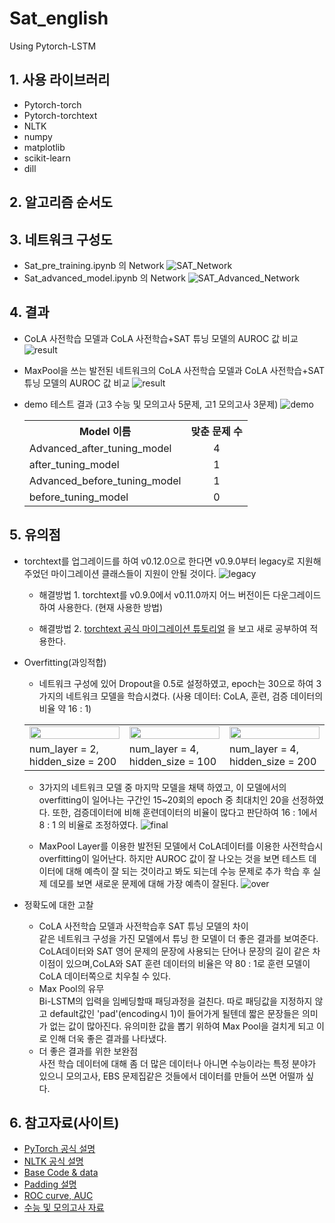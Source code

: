 # Sat_english
 Using Pytorch-LSTM

## 1. 사용 라이브러리
- Pytorch-torch
- Pytorch-torchtext
- NLTK
- numpy
- matplotlib
- scikit-learn
- dill

## 2. 알고리즘 순서도

## 3. 네트워크 구성도
- Sat_pre_training.ipynb 의 Network
![SAT_Network](https://user-images.githubusercontent.com/86700191/159911376-2a614c20-7cdb-4464-b76b-7a91f70eb7ae.png)
- Sat_advanced_model.ipynb 의 Network
![SAT_Advanced_Network](https://user-images.githubusercontent.com/86700191/159911382-615a2277-18a0-4f06-b8e7-1cfdf9878c5b.png)
## 4. 결과
- CoLA 사전학습 모델과 CoLA 사전학습+SAT 튜닝 모델의 AUROC 값 비교
![result](https://user-images.githubusercontent.com/86700191/159204296-9d1b8455-5352-4426-bfe1-847f8dc1f3a9.PNG)


- MaxPool을 쓰는 발전된 네트워크의 CoLA 사전학습 모델과 CoLA 사전학습+SAT 튜닝 모델의 AUROC 값 비교
![result](https://user-images.githubusercontent.com/86700191/159485868-407ed1e7-1396-4523-b759-a7a513da1a41.PNG)


- demo 테스트 결과 (고3 수능 및 모의고사 5문제, 고1 모의고사 3문제)
![demo](https://user-images.githubusercontent.com/86700191/159657328-65210bb4-fb13-4b3c-b4db-19fa474005ef.PNG)
  <table border ="0">
      <th align ="center">Model 이름</th>
      <th align ="center">맞춘 문제 수</th>
    <tr>
      <td>Advanced_after_tuning_model</td>
      <td align ="center">4</td>
    </tr>
    <tr>
      <td>after_tuning_model</td>
      <td align ="center">1</td>
    </tr>
  <tr>
      <td>Advanced_before_tuning_model</td>
      <td align ="center">1</td>
    </tr>
  <tr>
      <td>before_tuning_model</td>
      <td align ="center">0</td>
    </tr>
  </table>
## 5. 유의점
- torchtext를 업그레이드를 하여 v0.12.0으로 한다면 v0.9.0부터 legacy로 지원해주었던 마이그레이션 클래스들이 지원이 안될 것이다.
![legacy](https://user-images.githubusercontent.com/86700191/158297203-bb789adb-664d-4af7-90d9-e4674a80e956.PNG)

  - 해결방법 1. torchtext를 v0.9.0에서 v0.11.0까지 어느 버전이든 다운그레이드하여 사용한다. (현재 사용한 방법)
  
  - 해결방법 2. [torchtext 공식 마이그레이션 튜토리얼](https://github.com/pytorch/text/blob/master/examples/legacy_tutorial/migration_tutorial.ipynb) 을 보고 새로 공부하여 적용한다.


- Overfitting(과잉적합)
  - 네트워크 구성에 있어 Dropout을 0.5로 설정하였고, epoch는 30으로 하여 3가지의 네트워크 모델을 학습시켰다. (사용 데이터: CoLA, 훈련, 검증 데이터의 비율 약 16 : 1)
  <table border ="0">
    <tr>
      <td><img src="https://user-images.githubusercontent.com/86700191/159026474-96caa311-fa8b-4b7b-9fa6-4105996b455d.PNG" width="100%" height="30%"></td>
      <td><img src="https://user-images.githubusercontent.com/86700191/159026478-8b952d9d-923d-45b3-bc04-2265e8d5d40a.PNG" width="100%" height="30%"></td>
      <td><img src="https://user-images.githubusercontent.com/86700191/159026462-cd858b87-a883-460b-a50c-f24944732dbe.PNG" width="100%" height="30%"></td>
    </tr>
    <tr>
      <td>num_layer = 2, hidden_size = 200</td>
      <td>num_layer = 4, hidden_size = 100</td>
      <td>num_layer = 4, hidden_size = 200</td>
    </tr>
  </table>
  
  - 3가지의 네트워크 모델 중 마지막 모델을 채택 하였고, 이 모델에서의 overfitting이 일어나는 구간인 15~20회의 epoch 중 최대치인 20을 선정하였다. 또한, 검증데이터에 비해 훈련데이터의 비율이 많다고 판단하여 16 : 1에서 8 : 1 의 비율로 조정하였다.
![final](https://user-images.githubusercontent.com/86700191/159204298-b9ea3731-ca1a-409b-beb2-35a7a5ad2591.PNG)
  
  - MaxPool Layer를 이용한 발전된 모델에서 CoLA데이터를 이용한 사전학습시 overfitting이 일어난다. 하지만 AUROC 값이 잘 나오는 것을 보면 테스트 데이터에 대해 예측이 잘 되는 것이라고 봐도 되는데 수능 문제로 추가 학습 후 실제 데모를 보면 새로운 문제에 대해 가장 예측이 잘된다.
![over](https://user-images.githubusercontent.com/86700191/159486908-d333871c-2933-4454-8466-8bed959c5460.PNG)

  
- 정확도에 대한 고찰
  - CoLA 사전학습 모델과 사전학습후 SAT 튜닝 모델의 차이 <br>
  같은 네트워크 구성을 가진 모델에서 튜닝 한 모델이 더 좋은 결과를 보여준다. CoLA데이터와 SAT 영어 문제의 문장에 사용되는 단어나 문장의 길이 같은 차이점이 있으며,CoLA와 SAT 훈련 데이터의 비율은 약 80 : 1로 훈련 모델이 CoLA 데이터쪽으로 치우칠 수 있다.
  - Max Pool의 유무 <br>
  Bi-LSTM의 입력을 임베딩할때 패딩과정을 걸친다. 따로 패딩값을 지정하지 않고 default값인 'pad'(encoding시 1)이 들어가게 될텐데 짧은 문장들은 의미가 없는 값이 많아진다. 유의미한 값을 뽑기 위하여 Max Pool을 걸치게 되고 이로 인해 더욱 좋은 결과를 나타냈다.
  - 더 좋은 결과를 위한 보완점<br>
  사전 학습 데이터에 대해 좀 더 많은 데이터나 아니면 수능이라는 특정 분야가 있으니 모의고사, EBS 문제집같은 것들에서 데이터를 만들어 쓰면 어떨까 싶다.

## 6. 참고자료(사이트)
- [PyTorch 공식 설명](https://pytorch.org/docs/stable/index.html)
- [NLTK 공식 설명](https://www.nltk.org/api/nltk.html)
- [Base Code & data](https://github.com/bjpublic/DeepLearningProject/tree/main/08_%EC%88%98%EB%8A%A5_%EC%98%81%EC%96%B4_%ED%92%80%EA%B8%B0)
- [Padding 설명](https://everywhere-data.tistory.com/66)
- [ROC curve, AUC](https://koreapy.tistory.com/897)
- [수능 및 모의고사 자료](https://legendstudy.com/)